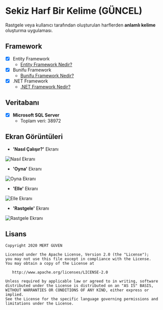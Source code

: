 # Sekiz Harf Bir Kelime (GÜNCEL)

Rastgele veya kullanıcı tarafından oluşturulan harflerden **anlamlı kelime** oluşturma uygulaması.

## Framework

- [x] Entity Framework
  * [Entity Framework Nedir?](https://www.entityframeworktutorial.net/what-is-entityframework.aspx)
- [x] Bunifu Framework
  * [Bunifu Framework Nedir?](https://bunifuframework.com/about-us/)
- [x] .NET Framework
  * [.NET Framework Nedir?](https://dotnet.microsoft.com/learn/dotnet/what-is-dotnet-framework)

## Veritabanı
- [x] **Microsoft SQL Server**
  * Toplam veri: 38972
  
## Ekran Görüntüleri
* **'Nasıl Çalışır?'** Ekranı

![Nasıl Ekranı](https://i.imgyukle.com/2020/04/29/ryJ8Iq.png)
* **'Oyna'** Ekranı

![Oyna Ekranı](https://i.imgyukle.com/2020/04/29/ryQ7eR.png)
* **'Elle'** Ekranı

![Elle Ekranı](https://i.imgyukle.com/2020/04/29/ryrcHI.png)
* **'Rastgele'** Ekranı

![Rastgele Ekranı](https://i.imgyukle.com/2020/04/29/ryrmct.png)

## Lisans

    Copyright 2020 MERT GÜVEN

    Licensed under the Apache License, Version 2.0 (the "License");
    you may not use this file except in compliance with the License.
    You may obtain a copy of the License at

       http://www.apache.org/licenses/LICENSE-2.0

    Unless required by applicable law or agreed to in writing, software
    distributed under the License is distributed on an "AS IS" BASIS,
    WITHOUT WARRANTIES OR CONDITIONS OF ANY KIND, either express or implied.
    See the License for the specific language governing permissions and
    limitations under the License.
